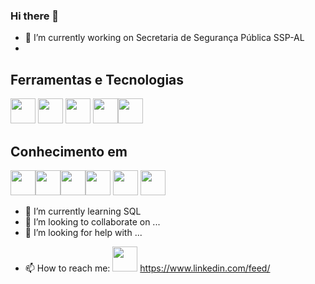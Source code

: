 ### Hi there 👋


<!--
**laisdagnesia/laisdagnesia** is a ✨ _special_ ✨ repository because its `README.md` (this file) appears on your GitHub profile.          
 -->

- 🔭 I’m currently working on Secretaria de Segurança Pública SSP-AL 
- 
## Ferramentas e Tecnologias
<img src="https://cdn.jsdelivr.net/gh/devicons/devicon/icons/linux/linux-original.svg" width="40" height="40"/> <img src="https://cdn.jsdelivr.net/gh/devicons/devicon/icons/react/react-original-wordmark.svg" width="40" height="40" /> <img src="https://cdn.jsdelivr.net/gh/devicons/devicon/icons/gitlab/gitlab-original.svg" width="40" height="40"/> <img src="https://cdn.jsdelivr.net/gh/devicons/devicon/icons/graphql/graphql-plain.svg" width="40" height="40" /><img src="https://cdn.jsdelivr.net/gh/devicons/devicon/icons/javascript/javascript-plain.svg" width="40" height="40" />

## Conhecimento em
<img src="https://cdn.jsdelivr.net/gh/devicons/devicon/icons/python/python-original.svg" width="40" height="40"/><img src="https://cdn.jsdelivr.net/gh/devicons/devicon/icons/java/java-original.svg" width="40" height="40"/><img src="https://cdn.jsdelivr.net/gh/devicons/devicon/icons/css3/css3-original.svg" width="40" height="40"/><img src="https://cdn.jsdelivr.net/gh/devicons/devicon/icons/oracle/oracle-original.svg" width="40" height="40" /> <img src="https://cdn.jsdelivr.net/gh/devicons/devicon/icons/django/django-plain-wordmark.svg" width="40" height="40"/> <img src="https://cdn.jsdelivr.net/gh/devicons/devicon/icons/mysql/mysql-plain-wordmark.svg" width="40" height="40" />
          
                   
          
          
          
- 🌱 I’m currently learning SQL 
- 👯 I’m looking to collaborate on ...
- 🤔 I’m looking for help with ...
<!--- 💬 Ask me about ... -->
- 📫 How to reach me:
            <img src="https://cdn.jsdelivr.net/gh/devicons/devicon/icons/linkedin/linkedin-original.svg" width="40" height="40" />
           https://www.linkedin.com/feed/
<!---- 😄 Pronouns: ... -->
<!---- ⚡ Fun fact: ... -->

